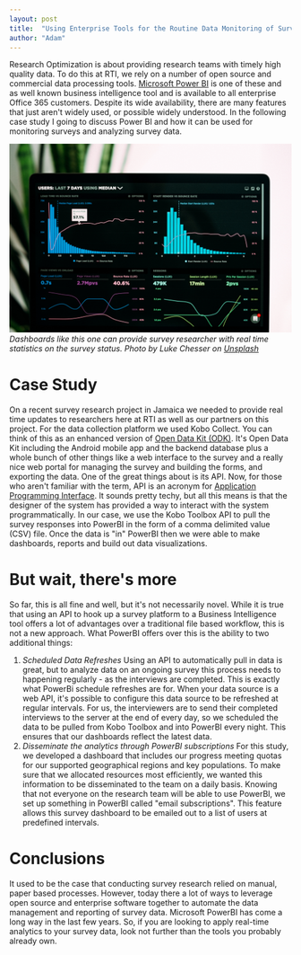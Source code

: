 ```yaml
---
layout: post
title:  "Using Enterprise Tools for the Routine Data Monitoring of Survey Data"
author: "Adam"
---
```


Research Optimization is about providing research teams with timely high quality data. To do this at RTI, we rely on a number of open source and commercial data processing tools. <a target="_blank" href="https://powerbi.microsoft.com/">Microsoft Power BI</a> is one of these and as well known business intelligence tool and is available to all enterprise Office 365 customers. Despite its wide availability, there are many features that just aren't widely used, or possible widely understood. In the following case study I going to discuss Power BI and how it can be used for monitoring surveys and analyzing survey data.

![The workshop goers](../assets/luke-chesser-JKUTrJ4vK00-unsplash.jpg "Interviewer training")
<span style="font-size: 14px; font-style: italic;">Dashboards like this one can provide survey researcher with real time statistics on the survey status. Photo by Luke Chesser on <a target="_blank" href="https://unsplash.com/s/photos/monitoring?utm_source=unsplash&utm_medium=referral&utm_content=creditCopyText">Unsplash</a>
</span>

# Case Study
On a recent survey research project in Jamaica we needed to provide real time updates to researchers here at RTI as well as our partners on this project. For the data collection platform we  used Kobo Collect. You can think of this as an enhanced version of <a target="_blank" href="https://opendatakit.org/">Open Data Kit (ODK)</a>. It's Open Data Kit including the Android mobile app and the backend database plus a whole bunch of other things like a web interface to the survey and a really nice web portal for managing the survey and building the forms, and exporting the data. One of the great things about is its API. Now, for those who aren't familiar with the term, API  is an acronym for <a href="https://en.wikipedia.org/wiki/Application_programming_interface" target="_blank">Application Programming Interface</a>. It sounds pretty techy, but all this means is that the designer of the system has provided a way to interact with the system programmatically. In our case, we use the Kobo Toolbox API to pull the survey responses into PowerBI in the form of a comma delimited value (CSV) file. Once the data is "in" PowerBI then we were able to make dashboards, reports and build out data visualizations.

# But wait, there's more
So far, this is all fine and well, but it's not necessarily novel. While it is true that using an API to hook up a survey platform to a Business Intelligence tool offers a lot of advantages over a traditional file based workflow, this is not a new approach. What PowerBI offers over this is the ability to two additional things:

1. *Scheduled Data Refreshes* Using an API to automatically pull in data is great, but to analyze data on an ongoing survey this process needs to happening regularly - as the interviews are completed. This is exactly what PowerBi schedule refreshes are for. When your data source is a web API, it's possible to configure this data source to be refreshed at regular intervals. For us, the interviewers are to send their completed interviews to the server at the end of every day, so we scheduled the data to be pulled from Kobo Toolbox and into PowerBI every night. This ensures that our dashboards reflect the latest data.
2. *Disseminate the analytics through PowerBI subscriptions* For this study, we developed a dashboard that includes our progress meeting quotas for our supported geographical regions and key populations. To make sure that we allocated resources most efficiently, we wanted this information to be disseminated to the team on a daily basis. Knowing that not everyone on the research team will be able to use PowerBI, we set up something in PowerBI called "email subscriptions". This feature allows this survey dashboard to be emailed out to a list of users at predefined intervals. 

# Conclusions
It used to be the case that conducting survey research relied on manual, paper based processes. However, today there a lot of ways to leverage open source and enterprise software together to automate the data management and reporting of survey data. Microsoft PowerBI has come a long way in the last few years.  So, if you are looking to apply real-time analytics to your survey data, look not further than the tools you probably already own.




